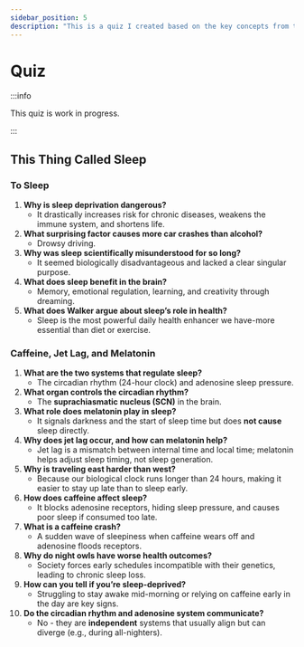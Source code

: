 ```yaml
---
sidebar_position: 5
description: "This is a quiz I created based on the key concepts from the book."
---
```


# Quiz

:::info

This quiz is work in progress.

:::

## This Thing Called Sleep

### To Sleep

1. **Why is sleep deprivation dangerous?**
    - It drastically increases risk for chronic diseases, weakens the immune system, and shortens life.
1. **What surprising factor causes more car crashes than alcohol?**
    - Drowsy driving.
1. **Why was sleep scientifically misunderstood for so long?**
    - It seemed biologically disadvantageous and lacked a clear singular purpose.
1. **What does sleep benefit in the brain?**
    - Memory, emotional regulation, learning, and creativity through dreaming.
1. **What does Walker argue about sleep’s role in health?**
    - Sleep is the most powerful daily health enhancer we have-more essential than diet or exercise.

### Caffeine, Jet Lag, and Melatonin

1. **What are the two systems that regulate sleep?**
    - The circadian rhythm (24-hour clock) and adenosine sleep pressure.
1. **What organ controls the circadian rhythm?**
    - The **suprachiasmatic nucleus (SCN)** in the brain.
1. **What role does melatonin play in sleep?**
    - It signals darkness and the start of sleep time but does **not cause** sleep directly.
1. **Why does jet lag occur, and how can melatonin help?**
    - Jet lag is a mismatch between internal time and local time; melatonin helps adjust sleep timing, not sleep generation.
1. **Why is traveling east harder than west?**
    - Because our biological clock runs longer than 24 hours, making it easier to stay up late than to sleep early.
1. **How does caffeine affect sleep?**
    - It blocks adenosine receptors, hiding sleep pressure, and causes poor sleep if consumed too late.
1. **What is a caffeine crash?**
    - A sudden wave of sleepiness when caffeine wears off and adenosine floods receptors.
1. **Why do night owls have worse health outcomes?**
    - Society forces early schedules incompatible with their genetics, leading to chronic sleep loss.
1. **How can you tell if you’re sleep-deprived?**
    - Struggling to stay awake mid-morning or relying on caffeine early in the day are key signs.
1. **Do the circadian rhythm and adenosine system communicate?**
    - No - they are **independent** systems that usually align but can diverge (e.g., during all-nighters).

